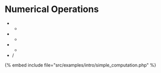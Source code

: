 # Numerical Operations

* +
* -
* *
* /

{% embed include file="src/examples/intro/simple_computation.php" %}


